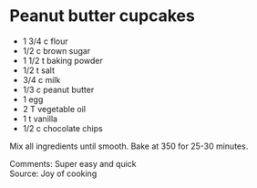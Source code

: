 # Peanut butter cupcakes

* 1 3/4 c flour
* 1/2 c brown sugar
* 1 1/2 t baking powder
* 1/2 t salt
* 3/4 c milk
* 1/3 c peanut butter
* 1 egg
* 2 T vegetable oil
* 1 t vanilla
* 1/2 c chocolate chips

Mix all ingredients until smooth.  Bake at 350 for 25-30 minutes.


Comments: Super easy and quick  
Source: Joy of cooking

